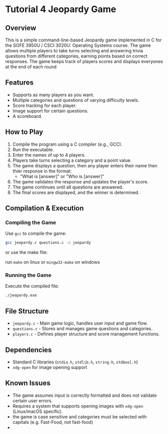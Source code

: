# Tutorial 4 Jeopardy Game

## Overview
This is a simple command-line-based Jeopardy game implemented in C for the SOFE 3950U / CSCI 3020U: Operating Systems course. The game allows multiple players to take turns selecting and answering trivia questions from different categories, earning points based on correct responses. The game keeps track of players scores and displays everyones at the end of each round

## Features
- Supports as many players as you want.
- Multiple categories and questions of varying difficulty levels.
- Score tracking for each player.
- Image support for certain questions.
- A scoreboard.

## How to Play
1. Compile the program using a C compiler (e.g., GCC).
2. Run the executable.
3. Enter the names of up to 4 players.
4. Players take turns selecting a category and a point value.
5. The game displays a question, then any player enters their name then thier response in the format:
   - "What is [answer]" or "Who is [answer]"
6. The game validates the response and updates the player's score.
7. The game continues until all questions are answered.
8. The final scores are displayed, and the winner is determined.

## Compilation & Execution
### Compiling the Game
Use `gcc` to compile the game:
```sh
gcc jeopardy.c questions.c -o jeopardy
```
or use the make file:

run `make` on linux or `mingw32-make` on windows

### Running the Game
Execute the compiled file:
```sh
./jeopardy.exe
```

## File Structure
- `jeopardy.c` - Main game logic, handles user input and game flow.
- `questions.c` - Stores and manages game questions and categories.
- `players.c` - Defines player structure and score management functions.

## Dependencies
- Standard C libraries (`stdio.h`, `stdlib.h`, `string.h`, `stdbool.h`)
- `xdg-open` for image opening support
## Known Issues
- The game assumes input is correctly formatted and does not validate certain user errors.
- Requires a system that supports opening images with `xdg-open` (Linux/macOS specific).
- the game is case sensitive and categories must be selected with capitals (e.g. Fast-Food, not fast-food)
- 
